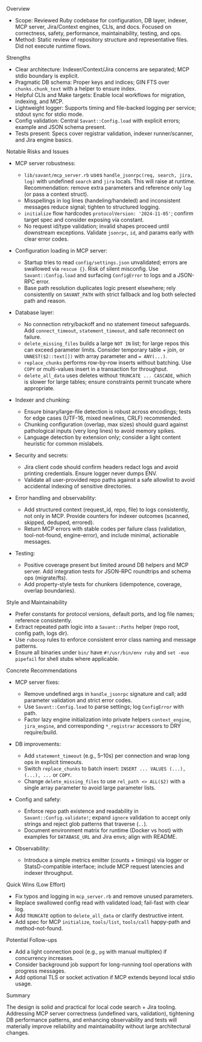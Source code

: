 Overview

- Scope: Reviewed Ruby codebase for configuration, DB layer, indexer, MCP server, Jira/Context engines, CLIs, and docs. Focused on correctness, safety, performance, maintainability, testing, and ops.
- Method: Static review of repository structure and representative files. Did not execute runtime flows.

Strengths

- Clear architecture: Indexer/Context/Jira concerns are separated; MCP stdio boundary is explicit.
- Pragmatic DB schema: Proper keys and indices; GIN FTS over `chunks.chunk_text` with a helper to ensure index.
- Helpful CLIs and Make targets: Enable local workflows for migration, indexing, and MCP.
- Lightweight logger: Supports timing and file-backed logging per service; stdout sync for stdio mode.
- Config validation: Central `Savant::Config.load` with explicit errors; example and JSON schema present.
- Tests present: Specs cover registrar validation, indexer runner/scanner, and Jira engine basics.

Notable Risks and Issues

- MCP server robustness:
  - `lib/savant/mcp_server.rb` uses `handle_jsonrpc(req, search, jira, log)` with undefined `search` and `jira` locals. This will raise at runtime. Recommendation: remove extra parameters and reference only `log` (or pass a context struct).
  - Misspellings in log lines (handeling/handeled) and inconsistent messages reduce signal; tighten to structured logging.
  - `initialize` flow hardcodes `protocolVersion: '2024-11-05'`; confirm target spec and consider exposing via constant.
  - No request id/type validation; invalid shapes proceed until downstream exceptions. Validate `jsonrpc`, `id`, and params early with clear error codes.

- Configuration loading in MCP server:
  - Startup tries to read `config/settings.json` unvalidated; errors are swallowed via `rescue {}`. Risk of silent misconfig. Use `Savant::Config.load` and surfacing `ConfigError` to logs and a JSON-RPC error.
  - Base path resolution duplicates logic present elsewhere; rely consistently on `SAVANT_PATH` with strict fallback and log both selected path and reason.

- Database layer:
  - No connection retry/backoff and no statement timeout safeguards. Add `connect_timeout`, `statement_timeout`, and safe reconnect on failure.
  - `delete_missing_files` builds a large `NOT IN` list; for large repos this can exceed parameter limits. Consider temporary table + join, or `UNNEST($2::text[])` with array parameter and `= ANY(...)`.
  - `replace_chunks` performs row-by-row inserts without batching. Use `COPY` or multi-values insert in a transaction for throughput.
  - `delete_all_data` uses deletes without `TRUNCATE ... CASCADE`, which is slower for large tables; ensure constraints permit truncate where appropriate.

- Indexer and chunking:
  - Ensure binary/large-file detection is robust across encodings; tests for edge cases (UTF-16, mixed newlines, CRLF) recommended.
  - Chunking configuration (overlap, max sizes) should guard against pathological inputs (very long lines) to avoid memory spikes.
  - Language detection by extension only; consider a light content heuristic for common mislabels.

- Security and secrets:
  - Jira client code should confirm headers redact logs and avoid printing credentials. Ensure logger never dumps ENV.
  - Validate all user-provided repo paths against a safe allowlist to avoid accidental indexing of sensitive directories.

- Error handling and observability:
  - Add structured context (request_id, repo, file) to logs consistently, not only in MCP. Provide counters for indexer outcomes (scanned, skipped, deduped, errored).
  - Return MCP errors with stable codes per failure class (validation, tool-not-found, engine-error), and include minimal, actionable messages.

- Testing:
  - Positive coverage present but limited around DB helpers and MCP server. Add integration tests for JSON-RPC roundtrips and schema ops (migrate/fts).
  - Add property-style tests for chunkers (idempotence, coverage, overlap boundaries).

Style and Maintainability

- Prefer constants for protocol versions, default ports, and log file names; reference consistently.
- Extract repeated path logic into a `Savant::Paths` helper (repo root, config path, logs dir).
- Use `rubocop` rules to enforce consistent error class naming and message patterns.
- Ensure all binaries under `bin/` have `#!/usr/bin/env ruby` and `set -euo pipefail` for shell stubs where applicable.

Concrete Recommendations

- MCP server fixes:
  - Remove undefined args in `handle_jsonrpc` signature and call; add parameter validation and strict error codes.
  - Use `Savant::Config.load` to parse settings; log `ConfigError` with path.
  - Factor lazy engine initialization into private helpers `context_engine`, `jira_engine`, and corresponding `*_registrar` accessors to DRY require/build.

- DB improvements:
  - Add `statement_timeout` (e.g., 5–10s) per connection and wrap long ops in explicit timeouts.
  - Switch `replace_chunks` to batch insert: `INSERT ... VALUES (...), (...), ...` or `COPY`.
  - Change `delete_missing_files` to use `rel_path <> ALL($2)` with a single array parameter to avoid large parameter lists.

- Config and safety:
  - Enforce repo path existence and readability in `Savant::Config.validate!`; expand `ignore` validation to accept only strings and reject glob patterns that traverse (`..`).
  - Document environment matrix for runtime (Docker vs host) with examples for `DATABASE_URL` and Jira envs; align with README.

- Observability:
  - Introduce a simple metrics emitter (counts + timings) via logger or StatsD-compatible interface; include MCP request latencies and indexer throughput.

Quick Wins (Low Effort)

- Fix typos and logging in `mcp_server.rb` and remove unused parameters.
- Replace swallowed config read with validated load; fail-fast with clear log.
- Add `TRUNCATE` option to `delete_all_data` or clarify destructive intent.
- Add spec for MCP `initialize`, `tools/list`, `tools/call` happy-path and method-not-found.

Potential Follow-ups

- Add a light connection pool (e.g., `pg` with manual multiplex) if concurrency increases.
- Consider background job support for long-running tool operations with progress messages.
- Add optional TLS or socket activation if MCP extends beyond local stdio usage.

Summary

The design is solid and practical for local code search + Jira tooling. Addressing MCP server correctness (undefined vars, validation), tightening DB performance patterns, and enhancing observability and tests will materially improve reliability and maintainability without large architectural changes.

